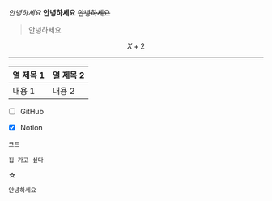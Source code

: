 *안녕하세요*
**안녕하세요**
~~안녕하세요~~
> 안녕하세요

$$
X+2
$$

---
| 열 제목 1 | 열 제목 2 |
| -------- | ----------|
| 내용 1    | 내용 2    |
- [ ] GitHub
- [x] Notion


`코드`
```언어
집 가고 싶다
```
☆
```bash
안녕하세요
